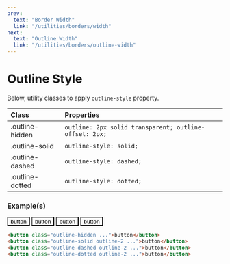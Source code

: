 ```yaml
---
prev:
  text: "Border Width"
  link: "/utilities/borders/width"
next:
  text: "Outline Width"
  link: "/utilities/borders/outline-width"
---
```


# Outline Style

Below, utility classes to apply `outline-style` property.

| Class           | Properties                                             |
| :-------------- | :----------------------------------------------------- |
| .outline-hidden | `outline: 2px solid transparent; outline-offset: 2px;` |
| .outline-solid  | `outline-style: solid;`                                |
| .outline-dashed | `outline-style: dashed;`                               |
| .outline-dotted | `outline-style: dotted;`                               |

### Example(s)

<div class="flex-row flex-wrap gap-4 justify-center radius-8 p-6 mt-8" style="background-color: var(--vp-c-bg-alt);">
  <button class="outline-hidden px-4 py-2 font-mono radius-4" style="background-color: var(--vp-c-bg);">button</button>
  <button class="outline-solid outline-2 px-4 py-2 font-mono radius-4" style="background-color: var(--vp-c-bg); outline-color: var(--vp-c-brand-3);">button</button>
  <button class="outline-dashed outline-2 px-4 py-2 font-mono radius-4" style="background-color: var(--vp-c-bg); outline-color: var(--vp-c-brand-3);">button</button>
  <button class="outline-dotted outline-2 px-4 py-2 font-mono radius-4" style="background-color: var(--vp-c-bg); outline-color: var(--vp-c-brand-3);">button</button>
</div>

```html
<button class="outline-hidden ...">button</button>
<button class="outline-solid outline-2 ...">button</button>
<button class="outline-dashed outline-2 ...">button</button>
<button class="outline-dotted outline-2 ...">button</button>
```
